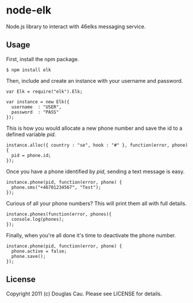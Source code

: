 # node-elk

Node.js library to interact with 46elks messaging service.

## Usage

First, install the npm package.

	$ npm install elk

Then, include and create an instance with your username and password.

	var Elk = require("elk").Elk;

	var instance = new Elk({
  	  username  : "USER",
  	  password  : "PASS"
	});
	
This is how you would allocate a new phone number and save the id to a defined variable *pid*.

	instance.alloc({ country : "se", hook : "#" }, function(error, phone) {
  	  pid = phone.id;
	});
	
Once you have a phone identified by *pid*, sending a text message is easy.

	instance.phone(pid, function(error, phone) {
  	  phone.sms("+46701234567", "Test");
	});
	
Curious of all your phone numbers? This will print them all with full details.

	instance.phones(function(error, phones){
  	  console.log(phones);
	});
	
Finally, when you're all done it's time to deactivate the phone number.

	instance.phone(pid, function(error, phone) {
  	  phone.active = false;
  	  phone.save();
	});
	
## License

Copyright 2011 (c) Douglas Cau.
Please see LICENSE for details.
